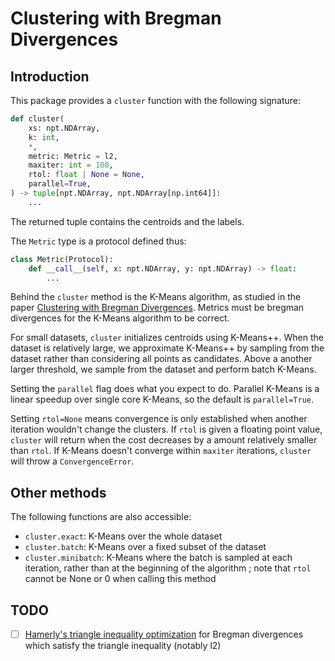 # Clustering with Bregman Divergences

## Introduction

This package provides a `cluster` function with the following signature:
```python
def cluster(
    xs: npt.NDArray,
    k: int,
    *,
    metric: Metric = l2,
    maxiter: int = 100,
    rtol: float | None = None,
    parallel=True,
) -> tuple[npt.NDArray, npt.NDArray[np.int64]]:
    ...
```

The returned tuple contains the centroids and the labels.

The `Metric` type is a protocol defined thus:
```python
class Metric(Protocol):
    def __call__(self, x: npt.NDArray, y: npt.NDArray) -> float:
        ...
```

Behind the `cluster` method is the K-Means algorithm, as studied in the paper [Clustering with Bregman Divergences](https://www.jmlr.org/papers/volume6/banerjee05b/banerjee05b.pdf). Metrics must be bregman divergences for the K-Means algorithm to be correct.

For small datasets, `cluster` initializes centroids using K-Means++. When the dataset is relatively large, we approximate K-Means++ by sampling from the dataset rather than considering all points as candidates. Above a another larger threshold, we sample from the dataset and perform batch K-Means.

Setting the `parallel` flag does what you expect to do. Parallel K-Means is a linear speedup over single core K-Means, so the default is `parallel=True`.

Setting `rtol=None` means convergence is only established when another iteration wouldn't change the clusters. If `rtol` is given a floating point value, `cluster` will return when the cost decreases by a amount relatively smaller than `rtol`. If K-Means doesn't converge within `maxiter` iterations, `cluster` will throw a `ConvergenceError`.

## Other methods

The following functions are also accessible:
- `cluster.exact`: K-Means over the whole dataset
- `cluster.batch`: K-Means over a fixed subset of the dataset
- `cluster.minibatch`: K-Means where the batch is sampled at each iteration, rather than at the beginning of the algorithm ; note that `rtol` cannot be None or 0 when calling this method

## TODO

- [ ] [Hamerly's triangle inequality optimization](https://www.ccs.neu.edu/home/radivojac/classes/2021fallcs6220/hamerly_bookchapter_2014.pdf) for Bregman divergences which satisfy the triangle inequality (notably l2)
